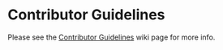 # Contributor Guidelines

Please see the [Contributor Guidelines](https://github.com/WrenSecurity/wrensec-docs/wiki/Contributor-Guidelines) wiki page for more info.
